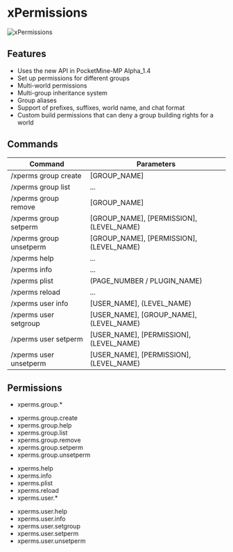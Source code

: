 # xPermissions

![xPermissions](https://raw.githubusercontent.com/64FF00/xPermissions/master/xPermissions.png)

## Features

- Uses the new API in PocketMine-MP Alpha_1.4
- Set up permissions for different groups
- Multi-world permissions
- Multi-group inheritance system
- Group aliases
- Support of prefixes, suffixes, world name, and chat format
- Custom build permissions that can deny a group building rights for a world

## Commands

| Command | Parameters |
| ------- | ---------- |
| /xperms group create | [GROUP_NAME] |
| /xperms group list | ... |
| /xperms group remove | [GROUP_NAME] |
| /xperms group setperm | [GROUP_NAME], [PERMISSION], (LEVEL_NAME) |
| /xperms group unsetperm | [GROUP_NAME], [PERMISSION], (LEVEL_NAME) |
| /xperms help | ... | 
| /xperms info | ... | 
| /xperms plist | (PAGE_NUMBER / PLUGIN_NAME) | 
| /xperms reload | ... | 
| /xperms user info | [USER_NAME], (LEVEL_NAME) |
| /xperms user setgroup | [USER_NAME], [GROUP_NAME], (LEVEL_NAME) | 
| /xperms user setperm | [USER_NAME], [PERMISSION], (LEVEL_NAME) | 
| /xperms user unsetperm | [USER_NAME], [PERMISSION], (LEVEL_NAME) | 
 
## Permissions

- xperms.group.*
 * xperms.group.create
 * xperms.group.help
 * xperms.group.list
 * xperms.group.remove
 * xperms.group.setperm
 * xperms.group.unsetperm
- xperms.help
- xperms.info
- xperms.plist
- xperms.reload
- xperms.user.*
 * xperms.user.help
 * xperms.user.info
 * xperms.user.setgroup
 * xperms.user.setperm
 * xperms.user.unsetperm
